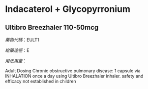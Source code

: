 # Indacaterol + Glycopyrronium

## Ultibro Breezhaler 110-50mcg

*藥物代碼*：EULT1

*給藥途徑*：E

*用法用量*：

Adult Dosing Chronic obstructive pulmonary disease: 1 capsule via INHALATION once a day using Ultibro Breezhaler inhaler.  safety and efficacy not established in children

